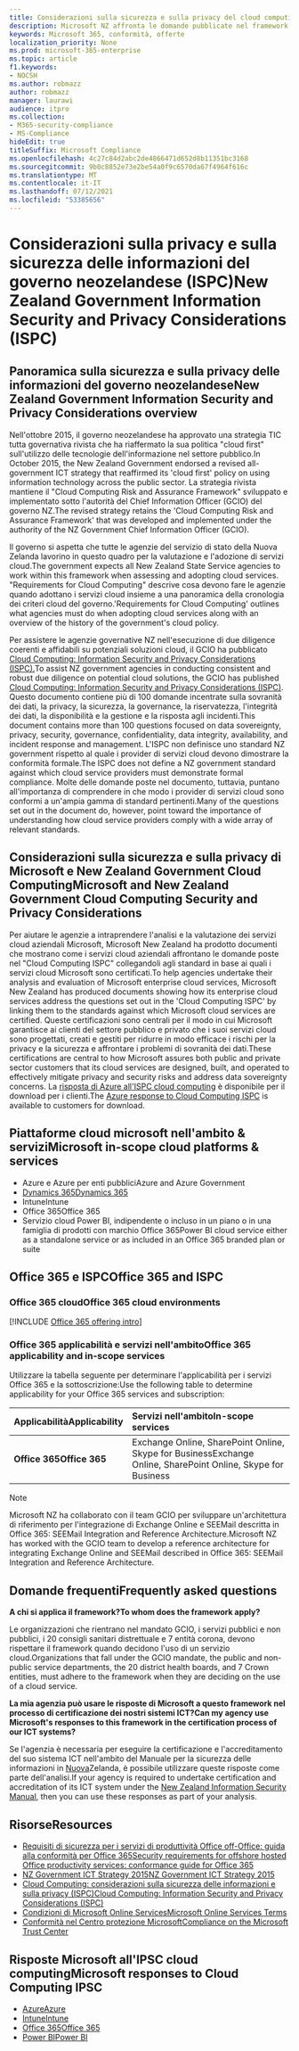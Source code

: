 ```yaml
---
title: Considerazioni sulla sicurezza e sulla privacy del cloud computing per enti pubblici neozelandesi
description: Microsoft NZ affronta le domande pubblicate nel framework di cloud computing della Nuova Zelanda.
keywords: Microsoft 365, conformità, offerte
localization_priority: None
ms.prod: microsoft-365-enterprise
ms.topic: article
f1.keywords:
- NOCSH
ms.author: robmazz
author: robmazz
manager: laurawi
audience: itpro
ms.collection:
- M365-security-compliance
- MS-Compliance
hideEdit: true
titleSuffix: Microsoft Compliance
ms.openlocfilehash: 4c27c84d2abc2de4866471d652d8b11351bc3168
ms.sourcegitcommit: 9b0c8852e73e2be54a0f9c6570da67f4964f616c
ms.translationtype: MT
ms.contentlocale: it-IT
ms.lasthandoff: 07/12/2021
ms.locfileid: "53385656"
---
```

# <a name="new-zealand-government-information-security-and-privacy-considerations-ispc"></a><span data-ttu-id="50556-104">Considerazioni sulla privacy e sulla sicurezza delle informazioni del governo neozelandese (ISPC)</span><span class="sxs-lookup"><span data-stu-id="50556-104">New Zealand Government Information Security and Privacy Considerations (ISPC)</span></span>

## <a name="new-zealand-government-information-security-and-privacy-considerations-overview"></a><span data-ttu-id="50556-105">Panoramica sulla sicurezza e sulla privacy delle informazioni del governo neozelandese</span><span class="sxs-lookup"><span data-stu-id="50556-105">New Zealand Government Information Security and Privacy Considerations overview</span></span>

<span data-ttu-id="50556-106">Nell'ottobre 2015, il governo neozelandese ha approvato una strategia TIC tutta governativa rivista che ha riaffermato la sua politica "cloud first" sull'utilizzo delle tecnologie dell'informazione nel settore pubblico.</span><span class="sxs-lookup"><span data-stu-id="50556-106">In October 2015, the New Zealand Government endorsed a revised all-government ICT strategy that reaffirmed its 'cloud first' policy on using information technology across the public sector.</span></span> <span data-ttu-id="50556-107">La strategia rivista mantiene il "Cloud Computing Risk and Assurance Framework" sviluppato e implementato sotto l'autorità del Chief Information Officer (GCIO) del governo NZ.</span><span class="sxs-lookup"><span data-stu-id="50556-107">The revised strategy retains the 'Cloud Computing Risk and Assurance Framework' that was developed and implemented under the authority of the NZ Government Chief Information Officer (GCIO).</span></span>

<span data-ttu-id="50556-108">Il governo si aspetta che tutte le agenzie del servizio di stato della Nuova Zelanda lavorino in questo quadro per la valutazione e l'adozione di servizi cloud.</span><span class="sxs-lookup"><span data-stu-id="50556-108">The government expects all New Zealand State Service agencies to work within this framework when assessing and adopting cloud services.</span></span> <span data-ttu-id="50556-109">"Requirements for Cloud Computing" descrive cosa devono fare le agenzie quando adottano i servizi cloud insieme a una panoramica della cronologia dei criteri cloud del governo.</span><span class="sxs-lookup"><span data-stu-id="50556-109">'Requirements for Cloud Computing' outlines what agencies must do when adopting cloud services along with an overview of the history of the government's cloud policy.</span></span>

<span data-ttu-id="50556-110">Per assistere le agenzie governative NZ nell'esecuzione di due diligence coerenti e affidabili su potenziali soluzioni cloud, il GCIO ha pubblicato [Cloud Computing: Information Security and Privacy Considerations (ISPC).](https://www.digital.govt.nz/dmsdocument/1~cloud-computing-information-security-and-privacy-considerations/html)</span><span class="sxs-lookup"><span data-stu-id="50556-110">To assist NZ government agencies in conducting consistent and robust due diligence on potential cloud solutions, the GCIO has published [Cloud Computing: Information Security and Privacy Considerations (ISPC)](https://www.digital.govt.nz/dmsdocument/1~cloud-computing-information-security-and-privacy-considerations/html).</span></span> <span data-ttu-id="50556-111">Questo documento contiene più di 100 domande incentrate sulla sovranità dei dati, la privacy, la sicurezza, la governance, la riservatezza, l'integrità dei dati, la disponibilità e la gestione e la risposta agli incidenti.</span><span class="sxs-lookup"><span data-stu-id="50556-111">This document contains more than 100 questions focused on data sovereignty, privacy, security, governance, confidentiality, data integrity, availability, and incident response and management.</span></span> <span data-ttu-id="50556-112">L'ISPC non definisce uno standard NZ government rispetto al quale i provider di servizi cloud devono dimostrare la conformità formale.</span><span class="sxs-lookup"><span data-stu-id="50556-112">The ISPC does not define a NZ government standard against which cloud service providers must demonstrate formal compliance.</span></span> <span data-ttu-id="50556-113">Molte delle domande poste nel documento, tuttavia, puntano all'importanza di comprendere in che modo i provider di servizi cloud sono conformi a un'ampia gamma di standard pertinenti.</span><span class="sxs-lookup"><span data-stu-id="50556-113">Many of the questions set out in the document do, however, point toward the importance of understanding how cloud service providers comply with a wide array of relevant standards.</span></span>

## <a name="microsoft-and-new-zealand-government-cloud-computing-security-and-privacy-considerations"></a><span data-ttu-id="50556-114">Considerazioni sulla sicurezza e sulla privacy di Microsoft e New Zealand Government Cloud Computing</span><span class="sxs-lookup"><span data-stu-id="50556-114">Microsoft and New Zealand Government Cloud Computing Security and Privacy Considerations</span></span>

<span data-ttu-id="50556-115">Per aiutare le agenzie a intraprendere l'analisi e la valutazione dei servizi cloud aziendali Microsoft, Microsoft New Zealand ha prodotto documenti che mostrano come i servizi cloud aziendali affrontano le domande poste nel "Cloud Computing ISPC" collegandoli agli standard in base ai quali i servizi cloud Microsoft sono certificati.</span><span class="sxs-lookup"><span data-stu-id="50556-115">To help agencies undertake their analysis and evaluation of Microsoft enterprise cloud services, Microsoft New Zealand has produced documents showing how its enterprise cloud services address the questions set out in the 'Cloud Computing ISPC' by linking them to the standards against which Microsoft cloud services are certified.</span></span> <span data-ttu-id="50556-116">Queste certificazioni sono centrali per il modo in cui Microsoft garantisce ai clienti del settore pubblico e privato che i suoi servizi cloud sono progettati, creati e gestiti per ridurre in modo efficace i rischi per la privacy e la sicurezza e affrontare i problemi di sovranità dei dati.</span><span class="sxs-lookup"><span data-stu-id="50556-116">These certifications are central to how Microsoft assures both public and private sector customers that its cloud services are designed, built, and operated to effectively mitigate privacy and security risks and address data sovereignty concerns.</span></span> <span data-ttu-id="50556-117">La [risposta di Azure all'ISPC cloud computing](https://azure.microsoft.com/resources/microsoft-azure-response-to-nz-gcio-cloud-computing-information-security-privacy-considerations/) è disponibile per il download per i clienti.</span><span class="sxs-lookup"><span data-stu-id="50556-117">The [Azure response to Cloud Computing ISPC](https://azure.microsoft.com/resources/microsoft-azure-response-to-nz-gcio-cloud-computing-information-security-privacy-considerations/) is available to customers for download.</span></span>

## <a name="microsoft-in-scope-cloud-platforms--services"></a><span data-ttu-id="50556-118">Piattaforme cloud microsoft nell'ambito & servizi</span><span class="sxs-lookup"><span data-stu-id="50556-118">Microsoft in-scope cloud platforms & services</span></span>

- <span data-ttu-id="50556-119">Azure e Azure per enti pubblici</span><span class="sxs-lookup"><span data-stu-id="50556-119">Azure and Azure Government</span></span>
- [<span data-ttu-id="50556-120">Dynamics 365</span><span class="sxs-lookup"><span data-stu-id="50556-120">Dynamics 365</span></span>](https://aka.ms/d365-compliance-list)
- <span data-ttu-id="50556-121">Intune</span><span class="sxs-lookup"><span data-stu-id="50556-121">Intune</span></span>
- <span data-ttu-id="50556-122">Office 365</span><span class="sxs-lookup"><span data-stu-id="50556-122">Office 365</span></span>
- <span data-ttu-id="50556-123">Servizio cloud Power BI, indipendente o incluso in un piano o in una famiglia di prodotti con marchio Office 365</span><span class="sxs-lookup"><span data-stu-id="50556-123">Power BI cloud service either as a standalone service or as included in an Office 365 branded plan or suite</span></span>

## <a name="office-365-and-ispc"></a><span data-ttu-id="50556-124">Office 365 e ISPC</span><span class="sxs-lookup"><span data-stu-id="50556-124">Office 365 and ISPC</span></span>

### <a name="office-365-cloud-environments"></a><span data-ttu-id="50556-125">Office 365 cloud</span><span class="sxs-lookup"><span data-stu-id="50556-125">Office 365 cloud environments</span></span>

[!INCLUDE [Office 365 offering intro](../includes/o365-offering-introduction.md)]

### <a name="office-365-applicability-and-in-scope-services"></a><span data-ttu-id="50556-126">Office 365 applicabilità e servizi nell'ambito</span><span class="sxs-lookup"><span data-stu-id="50556-126">Office 365 applicability and in-scope services</span></span>

<span data-ttu-id="50556-127">Utilizzare la tabella seguente per determinare l'applicabilità per i servizi Office 365 e la sottoscrizione:</span><span class="sxs-lookup"><span data-stu-id="50556-127">Use the following table to determine applicability for your Office 365 services and subscription:</span></span>

| <span data-ttu-id="50556-128">**Applicabilità**</span><span class="sxs-lookup"><span data-stu-id="50556-128">**Applicability**</span></span> | <span data-ttu-id="50556-129">**Servizi nell'ambito**</span><span class="sxs-lookup"><span data-stu-id="50556-129">**In-scope services**</span></span> |
|:------------------|:----------------------|
| <span data-ttu-id="50556-130">**Office 365**</span><span class="sxs-lookup"><span data-stu-id="50556-130">**Office 365**</span></span> | <span data-ttu-id="50556-131">Exchange Online, SharePoint Online, Skype for Business</span><span class="sxs-lookup"><span data-stu-id="50556-131">Exchange Online, SharePoint Online, Skype for Business</span></span> |

>[!Note]
><span data-ttu-id="50556-132">Microsoft NZ ha collaborato con il team GCIO per sviluppare un'architettura di riferimento per l'integrazione di Exchange Online e SEEMail descritta in Office 365: SEEMail Integration and Reference Architecture.</span><span class="sxs-lookup"><span data-stu-id="50556-132">Microsoft NZ has worked with the GCIO team to develop a reference architecture for integrating Exchange Online and SEEMail described in Office 365: SEEMail Integration and Reference Architecture.</span></span>

## <a name="frequently-asked-questions"></a><span data-ttu-id="50556-133">Domande frequenti</span><span class="sxs-lookup"><span data-stu-id="50556-133">Frequently asked questions</span></span>

<span data-ttu-id="50556-134">**A chi si applica il framework?**</span><span class="sxs-lookup"><span data-stu-id="50556-134">**To whom does the framework apply?**</span></span>

<span data-ttu-id="50556-135">Le organizzazioni che rientrano nel mandato GCIO, i servizi pubblici e non pubblici, i 20 consigli sanitari distrettuale e 7 entità corona, devono rispettare il framework quando decidono l'uso di un servizio cloud.</span><span class="sxs-lookup"><span data-stu-id="50556-135">Organizations that fall under the GCIO mandate, the public and non-public service departments, the 20 district health boards, and 7 Crown entities, must adhere to the framework when they are deciding on the use of a cloud service.</span></span>

<span data-ttu-id="50556-136">**La mia agenzia può usare le risposte di Microsoft a questo framework nel processo di certificazione dei nostri sistemi ICT?**</span><span class="sxs-lookup"><span data-stu-id="50556-136">**Can my agency use Microsoft's responses to this framework in the certification process of our ICT systems?**</span></span>

<span data-ttu-id="50556-137">Se l'agenzia è necessaria per eseguire la certificazione e l'accreditamento del suo sistema ICT nell'ambito del Manuale per la sicurezza delle informazioni in [Nuova](https://go.microsoft.com/fwlink/p/?linkid=2099496)Zelanda, è possibile utilizzare queste risposte come parte dell'analisi.</span><span class="sxs-lookup"><span data-stu-id="50556-137">If your agency is required to undertake certification and accreditation of its ICT system under the [New Zealand Information Security Manual](https://go.microsoft.com/fwlink/p/?linkid=2099496), then you can use these responses as part of your analysis.</span></span>

## <a name="resources"></a><span data-ttu-id="50556-138">Risorse</span><span class="sxs-lookup"><span data-stu-id="50556-138">Resources</span></span>

- [<span data-ttu-id="50556-139">Requisiti di sicurezza per i servizi di produttività Office off-Office: guida alla conformità per Office 365</span><span class="sxs-lookup"><span data-stu-id="50556-139">Security requirements for offshore hosted Office productivity services: conformance guide for Office 365</span></span>](https://aka.ms/o365-gcio-conformance-guidance)
- [<span data-ttu-id="50556-140">NZ Government ICT Strategy 2015</span><span class="sxs-lookup"><span data-stu-id="50556-140">NZ Government ICT Strategy 2015</span></span>](https://www.ict.govt.nz/strategy-and-action-plan/strategy/)
- [<span data-ttu-id="50556-141">Cloud Computing: considerazioni sulla sicurezza delle informazioni e sulla privacy (ISPC)</span><span class="sxs-lookup"><span data-stu-id="50556-141">Cloud Computing: Information Security and Privacy Considerations (ISPC)</span></span>](https://www.digital.govt.nz/standards-and-guidance/technology-and-architecture/cloud-services/)
- [<span data-ttu-id="50556-142">Condizioni di Microsoft Online Services</span><span class="sxs-lookup"><span data-stu-id="50556-142">Microsoft Online Services Terms</span></span>](https://aka.ms/Online-Services-Terms)
- [<span data-ttu-id="50556-143">Conformità nel Centro protezione Microsoft</span><span class="sxs-lookup"><span data-stu-id="50556-143">Compliance on the Microsoft Trust Center</span></span>](https://www.microsoft.com/trust-center/compliance/compliance-overview)

## <a name="microsoft-responses-to-cloud-computing-ipsc"></a><span data-ttu-id="50556-144">Risposte Microsoft all'IPSC cloud computing</span><span class="sxs-lookup"><span data-stu-id="50556-144">Microsoft responses to Cloud Computing IPSC</span></span>

- [<span data-ttu-id="50556-145">Azure</span><span class="sxs-lookup"><span data-stu-id="50556-145">Azure</span></span>](https://aka.ms/Azure-NZ-response)
- [<span data-ttu-id="50556-146">Intune</span><span class="sxs-lookup"><span data-stu-id="50556-146">Intune</span></span>](https://aka.ms/Intune-NZ-response)
- [<span data-ttu-id="50556-147">Office 365</span><span class="sxs-lookup"><span data-stu-id="50556-147">Office 365</span></span>](https://aka.ms/O365-NZ-Response)
- [<span data-ttu-id="50556-148">Power BI</span><span class="sxs-lookup"><span data-stu-id="50556-148">Power BI</span></span>](https://download.microsoft.com/download/5/1/7/51726B9B-2E76-49C4-9D4F-A36BF025CB93/Response-to-GCIO-105-questions-Power-BI.pdf)

